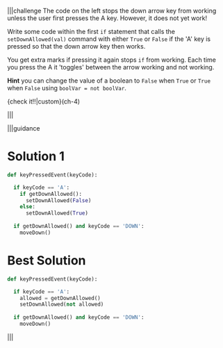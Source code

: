 |||challenge
The code on the left stops the down arrow key from working unless the user first presses the A key. However, it does not yet work!

Write some code within the first `if` statement that calls the `setDownAllowed(val)` command with either `True` or `False` if the 'A' key is pressed so that the down arrow key then works.

You get extra marks if pressing it again stops `if` from working. Each time you press the A it 'toggles' between the arrow working and not working.

**Hint** you can change the value of a boolean to `False` when `True` or `True` when `False` using `boolVar = not boolVar`.

{check it!!|custom}(ch-4)

|||

|||guidance
# Solution 1
```python
def keyPressedEvent(keyCode):

  if keyCode == 'A':
    if getDownAllowed():
      setDownAllowed(False)
    else:
      setDownAllowed(True)
  
  if getDownAllowed() and keyCode == 'DOWN':
    moveDown()
```

# Best Solution
```python
def keyPressedEvent(keyCode):

  if keyCode == 'A':
    allowed = getDownAllowed()
    setDownAllowed(not allowed)
  
  if getDownAllowed() and keyCode == 'DOWN':
    moveDown()
```

|||
